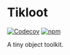 # Tikloot

[![Codecov](https://img.shields.io/codecov/c/github/cosmotype/tikloot?style=flat-square)](https://codecov.io/gh/cosmotype/tikloot)
[![npm](https://img.shields.io/npm/v/tikloot?style=flat-square)](https://www.npmjs.com/package/tikloot)

A tiny object toolkit.
